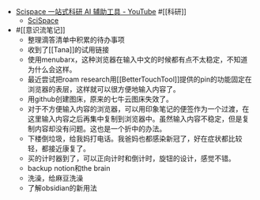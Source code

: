 - [Scispace 一站式科研 AI 辅助工具 - YouTube](https://www.youtube.com/watch?v=wjEwq00vnSg) 
#[[科研]] 
    - [SciSpace](https://typeset.io/)
- #[[意识流笔记]]
    - 整理滴答清单中积累的待办事项
    - 收到了[[Tana]]的试用链接
    - 使用menubarx，这种浏览器在输入中文的时候都有点不太稳定，不知道为什么会这样。
    - 最近尝试把roam research用[[BetterTouchTool]]提供的pin的功能固定在浏览器的表层，这样就可以很方便地输入内容了。
    - 用github创建图床，原来的七牛云图床失效了。
    - 对于不方便输入内容的浏览器，可以用印象笔记的便签作为一个过渡，在这里输入内容之后再集中复制到浏览器中。虽然输入内容不稳定，但是复制内容却没有问题。这也是一个折中的办法。
    - 下楼倒垃圾，给我妈打电话。我爸妈也都感染新冠了，好在症状都比较轻，都接近康复了。
    - 买的计时器到了，可以正向计时和倒计时，旋钮的设计，感觉不错。
    - backup notion和the brain
    - 洗澡，给麻豆洗澡
    - 了解obsidian的新用法
